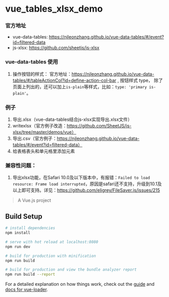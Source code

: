 # vue_tables_xlsx_demo

### 官方地址
* vue-data-tables:
https://njleonzhang.github.io/vue-data-tables/#/event?id=filtered-data
* js-xlsx:
https://github.com/sheetjs/js-xlsx

### vue-data-tables 使用
1. 操作按钮的样式：
官方地址：https://njleonzhang.github.io/vue-data-tables/#/tableActionCol?id=define-action-col-bar ,
按钮样式 type， 除了页面上列出的，还可以加上`is-plain`等样式，比如：`type: 'primary is-plain'`。

### 例子
1. 导出.xlsx（vue-data-tables结合js-xlsx实现导出.xlsx文件）
1. writexlsx（官方例子改造：https://github.com/SheetJS/js-xlsx/tree/master/demos/vue）</router-link><br/>
1. 导出.csv（官方例子：https://njleonzhang.github.io/vue-data-tables/#/event?id=filtered-data）
1. 给表格表头和单元格里添加元素

### 兼容性问题：
1. 导出xlsx功能，在Safari 10.0及以下版本中，有报错：`Failed to load resource: Frame load interrupted`，原因是safari还不支持，升级到10.1及以上即可支持。详见：https://github.com/eligrey/FileSaver.js/issues/215  

> A Vue.js project

## Build Setup

``` bash
# install dependencies
npm install

# serve with hot reload at localhost:8080
npm run dev

# build for production with minification
npm run build

# build for production and view the bundle analyzer report
npm run build --report
```

For a detailed explanation on how things work, check out the [guide](http://vuejs-templates.github.io/webpack/) and [docs for vue-loader](http://vuejs.github.io/vue-loader).
